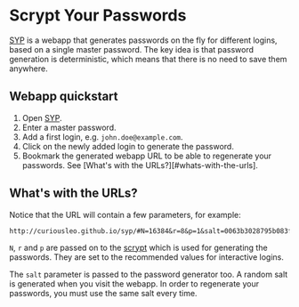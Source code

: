 Scrypt Your Passwords
=====================

[SYP][gh-page] is a webapp that generates passwords on the fly for different logins, based on a single master password. The key idea is that password generation is deterministic, which means that there is no need to save them anywhere.

Webapp quickstart
-----------------

1. Open [SYP][gh-page].
2. Enter a master password.
3. Add a first login, e.g. `john.doe@example.com`.
4. Click on the newly added login to generate the password.
5. Bookmark the generated webapp URL to be able to regenerate your passwords. See [What's with the URLs?][#whats-with-the-urls].

What's with the URLs?
---------------------

Notice that the URL will contain a few parameters, for example:

```
http://curiousleo.github.io/syp/#N=16384&r=8&p=1&salt=0063b3028795b083f30780f871d70b52
```

`N`, `r` and `p` are passed on to the [scrypt][scrypt-wp] which is used for generating the passwords. They are set to the recommended values for interactive logins.

The `salt` parameter is passed to the password generator too. A random salt is generated when you visit the webapp. In order to regenerate your passwords, you must use the same salt every time.

[gh-page]: http://curiousleo.github.io/syp/
[scrypt-wp]: https://en.m.wikipedia.org/wiki/Scrypt
